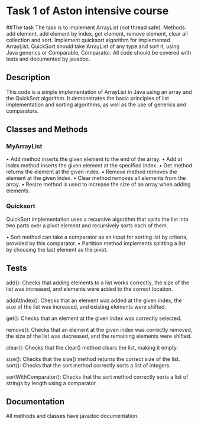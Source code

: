 # Task 1 of Aston intensive course

##The task
The task is to implement ArrayList (not thread safe). Methods: add element, add element by index, get element, remove element, clear all collection and sort. Implement quicksort algorithm for implemented ArrayList. QuickSort should take ArrayList of any type and sort it, using Java generics or Comparable, Comparator. All code should be covered with tests and documented by javadoc.

## Description
This code is a simple implementation of ArrayList in Java using an array and the QuickSort algorithm. It demonstrates the basic principles of list implementation and sorting algorithms, as well as the use of generics and comparators.

## Classes and Methods
### MyArrayList

• Add method inserts the given element to the end of the array.
• Add at index method inserts the given element at the specified index.
• Get method returns the element at the given index.
• Remove method removes the element at the given index.
• Clear method removes all elements from the array.
• Resize method is used to increase the size of an array when adding elements.

### Quicksort
QuickSort implementation uses a recursive algorithm that splits the list into two parts over a pivot element and recursively sorts each of them.

• Sort method can take a comparator as an input for sorting list by criteria, provided by this comparator.
• Partition method implements splitting a list by choosing the last element as the pivot.

## Tests
add(): Checks that adding elements to a list works correctly, the size of the list was increased, and elements were added to the correct location.

addAtIndex(): Checks that an element was added at the given index, the size of the list was increased, and existing elements were shifted.

get(): Checks that an element at the given index was correctly selected.

remove(): Checks that an element at the given index was correctly removed, the size of the list was decreased, and the remaining elements were shifted.

clear(): Checks that the clear() method clears the list, making it empty.

size(): Checks that the size() method returns the correct size of the list.
sort(): Checks that the sort method correctly sorts a list of integers.

sortWithComparator(): Checks that the sort method correctly sorts a list of strings by length using a comparator.

## Documentation
All methods and classes have javadoc documentation.
